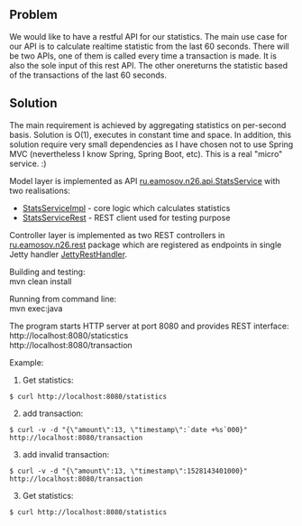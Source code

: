 Problem
-
We would like to have a restful API for our statistics. The main use case for our API is to calculate realtime statistic from the last 60 seconds. There will be two APIs, one of them is called every time a transaction is made. It is also the sole input of this rest API. The other onereturns the statistic based of the transactions of the last 60 seconds.

Solution
-
The main requirement is achieved by aggregating statistics on per-second basis. Solution is O(1), executes in constant time and space.
In addition, this solution require very small dependencies as I have chosen not to use Spring MVC (nevertheless I know Spring, Spring Boot, etc). This is a real "micro" service. :)
    
Model layer is implemented as API [ru.eamosov.n26.api.StatsService](https://eamosov.github.io/n26/) with two realisations:
   - [StatsServiceImpl](src/main/java/ru/eamosov/n26/impl/StatsServiceImpl.java) - core logic which calculates statistics
   - [StatsServiceRest](src/main/java/ru/eamosov/n26/impl/StatsServiceRest.java) - REST client used for testing purpose 

Controller layer is implemented as two REST controllers in [ru.eamosov.n26.rest](src/main/java/ru/eamosov/n26/rest) package which are registered as endpoints in single Jetty handler [JettyRestHandler](src/main/java/ru/eamosov/n26/jetty/JettyRestHandler.java).

Building and testing:   
mvn clean install

Running from command line:  
mvn exec:java  

The program starts HTTP server at port 8080 and provides REST interface:  
http://localhost:8080/staticstics  
http://localhost:8080/transaction  

Example:  
1) Get statistics:  
```
$ curl http://localhost:8080/statistics  
```
  
2) add transaction:  
```
$ curl -v -d "{\"amount\":13, \"timestamp\":`date +%s`000}" http://localhost:8080/transaction  
```  

3) add invalid transaction:  
```
$ curl -v -d "{\"amount\":13, \"timestamp\":1528143401000}" http://localhost:8080/transaction  
```  

3) Get statistics:  
```
$ curl http://localhost:8080/statistics  
```


